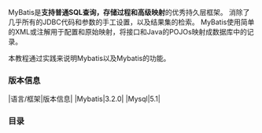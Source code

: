 MyBatis是**支持普通SQL查询，存储过程和高级映射**的优秀持久层框架。
消除了几乎所有的JDBC代码和参数的手工设置，以及结果集的检索。
MyBatis使用简单的XML或注解用于配置和原始映射，将接口和Java的POJOs映射成数据库中的记录。

本教程通过实践来说明Mybatis以及Mybatis的功能。

### 版本信息
|语言/框架|版本信息|
|Mybatis|3.2.0|
|Mysql|5.1|

### 目录
